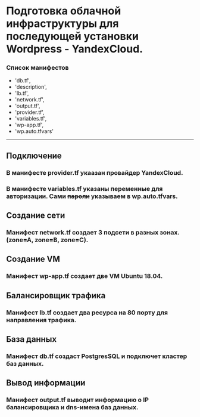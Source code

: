 # Подготовка облачной инфраструктуры для последующей установки Wordpress - YandexCloud.

### Список манифестов

* 'db.tf',
* 'description',
* 'lb.tf',
* 'network.tf',
* 'output.tf',
* 'provider.tf',
* 'variables.tf',
* 'wp-app.tf',
* 'wp.auto.tfvars'


***

## Подключение
### В манифесте **provider.tf** укаазан провайдер YandexCloud.

### В манифесте  **variables.tf** указаны переменные для авторизации. Сами ~~пароли~~ указываем в **wp.auto.tfvars**.

## Создание сети
### Манифест **network.tf** создает 3 подсети в разных зонах. (zone=A, zone=B, zone=C).

## Создание VM
### Манифест **wp-app.tf** создает **две** VM Ubuntu 18.04.

## Балансировщик трафика
### Манифест **lb.tf** создает два ресурса на 80 порту для направления трафика. 

## База данных
### Манифест  **db.tf** создаст PostgresSQL и подключет кластер баз данных. 

## Вывод информации
### Манифест **output.tf** выводит информацию о IP балансировщика и dns-имена баз данных.

